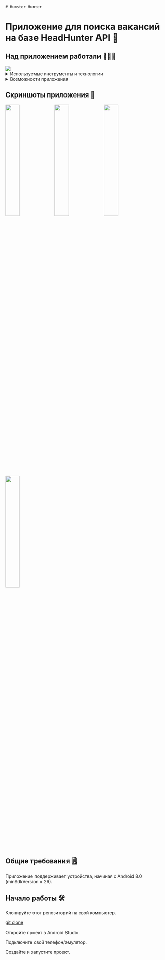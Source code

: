     # Humster Hunter

# Приложение для поиска вакансий на базе HeadHunter API 🔎

## Над приложением работали 👨🏻‍💻
<a href="https://github.com/mandarin-kafe/Mandarin/graphs/contributors">  
  <img src="https://contrib.rocks/image?repo=mandarin-kafe/Mandarin&max=6" />
</a>


<details>
<summary>Используемые инструменты и технологии</summary>

| Технологии                   | Технологии                   |
|------------------------------|------------------------------|
| MVVM                         | Kotlin Coroutines            |
| Single Activity              | Fragment                     |
| Koin                         | Room                         |
| Retrofit2                    | SafeArgs                     |
| Jetpack Paging 3             | Detekt                       |
| RecyclerView                 | SharedPreferences            |
| Gson                         | BottomNavigationView         |
| LiveData                     | Jetpack Navigation Component |

</details>

<details>
<summary>Возможности приложения</summary>

| Features                          |
|-----------------------------------|
| Поиск вакансий                    |
| Просмотр деталей вакансий         |
| Добавление вакансий в избранное   |
| Выставление фильтров вакансий     |

</details>


## Скриншоты приложения 📱

<img src="https://github.com/kawunus/hamster-hunter-android/blob/main/5.jpg?raw=true" width="30%" height="30%"> <img src="https://github.com/kawunus/hamster-hunter-android/blob/main/2.jpg?raw=true" width="30%" height="30%">
<img src="https://github.com/kawunus/hamster-hunter-android/blob/main/1.jpg?raw=true" width="30%" height="30%"> <img src="https://github.com/kawunus/hamster-hunter-android/blob/main/4.jpg?raw=true" width="30%" height="30%">

## Общие требования 🗒️

Приложение поддерживает устройства, начиная с Android 8.0 (minSdkVersion = 26).

## Начало работы 🛠️

Клонируйте этот репозиторий на свой компьютер.

[git clone](https://github.com/kawunus/hamster-hunter-android)

Откройте проект в Android Studio.

Подключите свой телефон/эмулятор.

Создайте и запустите проект.
